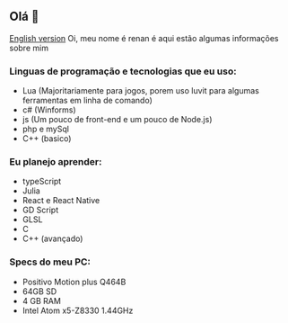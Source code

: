 ## Olá 👋
[English version]()
Oi, meu nome é renan é aqui estão algumas informações sobre mim

### Linguas de programação e tecnologias que eu uso:
- Lua (Majoritariamente para jogos, porem uso luvit para algumas ferramentas em linha de comando) 
- c# (Winforms)
- js (Um pouco de front-end e um pouco de Node.js)
- php e mySql
- C++ (basico)

### Eu planejo aprender:
- typeScript
- Julia
- React e React Native
- GD Script
- GLSL
- C
- C++ (avançado)

### Specs do meu PC:
- Positivo Motion plus Q464B
- 64GB SD
- 4 GB RAM
- Intel Atom x5-Z8330 1.44GHz

<!--
**Laggh/Laggh** is a ✨ _special_ ✨ repository because its `README.md` (this file) appears on your GitHub profile.

Here are some ideas to get you started:

- 🔭 I’m currently working on ...
- 🌱 I’m currently learning ...
- 👯 I’m looking to collaborate on ...
- 🤔 I’m looking for help with ...
- 💬 Ask me about ...
- 📫 How to reach me: ...
- 😄 Pronouns: ...
- ⚡ Fun fact: ...
-->

